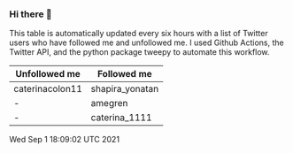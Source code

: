 ### Hi there 👋

This table is automatically updated every six hours with a list of Twitter users who have followed me and unfollowed me. I used Github Actions, the Twitter API, and the python package tweepy to automate this workflow.

| Unfollowed me |  Followed me |
| --- | --- |
|caterinacolon11|shapira_yonatan|
|-|amegren|
|-|caterina_1111|
Wed Sep  1 18:09:02 UTC 2021
